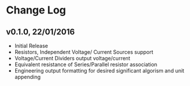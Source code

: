# Change Log

## v0.1.0, 22/01/2016
* Initial Release
* Resistors, Independent Voltage/ Current Sources support
* Voltage/Current Dividers output voltage/current
* Equivalent resistance of Series/Parallel resistor association
* Engineering output formatting for desired significant algorism and unit appending

